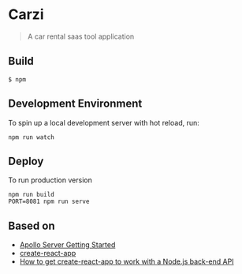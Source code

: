 # Carzi

> A car rental saas tool application

## Build

```
$ npm
```

## Development Environment

To spin up a local development server with hot reload, run:

```
npm run watch
```

## Deploy

To run production version

```
npm run build
PORT=8081 npm run serve
```

## Based on

- [Apollo Server Getting Started](https://www.apollographql.com/docs/apollo-server/getting-started.html)
- [create-react-app](https://github.com/facebook/create-react-app)
- [How to get create-react-app to work with a Node.js back-end API](https://medium.freecodecamp.org/how-to-make-create-react-app-work-with-a-node-backend-api-7c5c48acb1b0)



